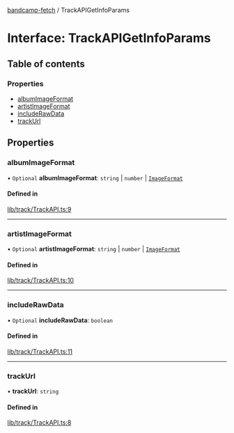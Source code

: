[bandcamp-fetch](../README.md) / TrackAPIGetInfoParams

# Interface: TrackAPIGetInfoParams

## Table of contents

### Properties

- [albumImageFormat](TrackAPIGetInfoParams.md#albumimageformat)
- [artistImageFormat](TrackAPIGetInfoParams.md#artistimageformat)
- [includeRawData](TrackAPIGetInfoParams.md#includerawdata)
- [trackUrl](TrackAPIGetInfoParams.md#trackurl)

## Properties

### albumImageFormat

• `Optional` **albumImageFormat**: `string` \| `number` \| [`ImageFormat`](ImageFormat.md)

#### Defined in

[lib/track/TrackAPI.ts:9](https://github.com/patrickkfkan/bandcamp-fetch/blob/7815c68/src/lib/track/TrackAPI.ts#L9)

___

### artistImageFormat

• `Optional` **artistImageFormat**: `string` \| `number` \| [`ImageFormat`](ImageFormat.md)

#### Defined in

[lib/track/TrackAPI.ts:10](https://github.com/patrickkfkan/bandcamp-fetch/blob/7815c68/src/lib/track/TrackAPI.ts#L10)

___

### includeRawData

• `Optional` **includeRawData**: `boolean`

#### Defined in

[lib/track/TrackAPI.ts:11](https://github.com/patrickkfkan/bandcamp-fetch/blob/7815c68/src/lib/track/TrackAPI.ts#L11)

___

### trackUrl

• **trackUrl**: `string`

#### Defined in

[lib/track/TrackAPI.ts:8](https://github.com/patrickkfkan/bandcamp-fetch/blob/7815c68/src/lib/track/TrackAPI.ts#L8)
